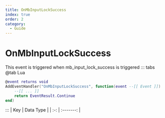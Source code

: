 ```yaml
---
title: OnMbInputLockSuccess
index: true
order: 2
category:
  - Guide
---
```


# OnMbInputLockSuccess
This event is triggered when mb_input_lock_success is triggered
::: tabs
@tab Lua
```lua
@event returns void
AddEventHandler("OnMbInputLockSuccess", function(event --[[ Event ]])
    --[[ ... ]]
    return EventResult.Continue
end)
```

:::
| Key | Data Type |
| :-: | :-------: |